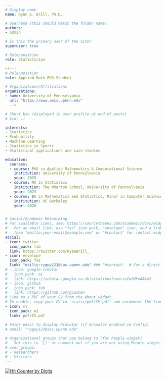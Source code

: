 ```yaml
---
# Display name
name: Ryan S. Brill, Ph.D.

# Username (this should match the folder name)
authors:
- admin

# Is this the primary user of the site?
superuser: true

# Role/position
role: Statistician

<!---
# Role/position
role: Applied Math PhD Student

# Organizations/Affiliations
organizations:
- name: University of Pennsylvania
  url: "https://www.amcs.upenn.edu"
  -->

# Short bio (displayed in user profile at end of posts)
# bio: :)

interests:
- Statistics
- Probability
- Machine Learning
- Statistics in Sports
- Statistical applications and case studies

education:
  courses:
  - course: PhD in Applied Mathematics & Computational Science
    institution: University of Pennsylvania
    year: 2025 
  - course: MA in Statistics
    institution: The Wharton School, University of Pennsylvania
    year: 2023
  - course: BA in Mathematics and Statistics, Minor in Computer Science
    institution: UC Berkeley
    year: 2020


# Social/Academic Networking
# For available icons, see: https://sourcethemes.com/academic/docs/widgets/#icons
#   For an email link, use "fas" icon pack, "envelope" icon, and a link in the
#   form "mailto:your-email@example.com" or "#contact" for contact widget.
social:
- icon: twitter
  icon_pack: fab
  link: https://twitter.com/RyanBrill_
- icon: envelope
  icon_pack: fas
  link: "mailto:ryguy123@sas.upenn.edu" ### '#contact'  # For a direct email link, use "mailto:test@example.org".
# - icon: google-scholar
#   icon_pack: ai
#   link: https://scholar.google.co.uk/citations?user=sIwtMXoAAAAJ
# - icon: github
#   icon_pack: fab
#   link: https://github.com/gcushen
# Link to a PDF of your CV from the About widget.
# To enable, copy your CV to `static/pdf/CV.pdf` and uncomment the lines below.  
- icon: cv
  icon_pack: ai
  link: pdf/CV.pdf

# Enter email to display Gravatar (if Gravatar enabled in Config)
# email: "ryguy123@sas.upenn.edu"
  
# Organizational groups that you belong to (for People widget)
#   Set this to `[]` or comment out if you are not using People widget.  
# user_groups:
# - Researchers
# - Visitors
---
```


<!---
I am a PhD student in [Applied Mathematics & Computational Science](https://www.amcs.upenn.edu) at the [University of Pennsylvania](https://www.upenn.edu).
-->

<!---
_"The world needs to know you can't just toss AI at data and pray."_
--->

<!---
where I am advised by [Adi Wyner]() 
--->

<!---
Please enjoy this picture of me at a [Husky Cafe](https://www.facebook.com/neverlandsiberians/) in Bangkok, Thailand.
--->

<a href="https://www.digits.net" target="_blank"> <img src="https://counter.digits.net/?counter={297035b4-5e06-f154-5558-c850c031e36e}&template=simple" alt="Hit Counter by Digits" border="0"  /> </a>
